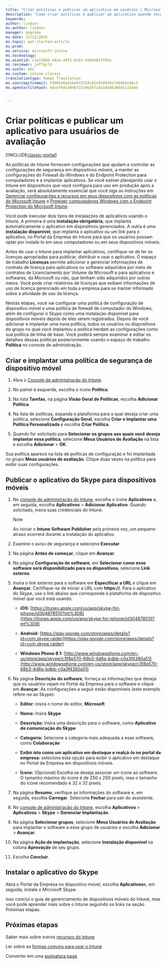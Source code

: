 ```yaml
---
title: "Criar políticas e publicar um aplicativo em usuários | Microsoft Docs"
description: "Como criar políticas e publicar um aplicativo quando você se inscrever para uma avaliação gratuita de 30 dias do Intune"
keywords: 
author: lindavr
ms.author: lindavr
manager: angrobe
ms.date: 12/12/2016
ms.topic: get-started-article
ms.prod: 
ms.service: microsoft-intune
ms.technology: 
ms.assetid: c3a17884-442a-44f5-bc81-4589e823f65e
ms.reviewer: jeffgilb
ms.suite: ems
ms.custom: intune-classic
translationtype: Human Translation
ms.sourcegitcommit: 53b05e0ad1be63315dcb5e5b9938a7d9459cb6c3
ms.openlocfilehash: edcef68c4dd6715c0e3b7c8a164d6266d1c154ae


---
```



# <a name="create-policies-and-publish-an-app-to-evaluation-users"></a>Criar políticas e publicar um aplicativo para usuários de avaliação

[!INCLUDE[classic-portal](../includes/classic-portal.md)]

As políticas do Intune fornecem configurações que ajudam a controlar as configurações de segurança em dispositivos móveis, a manter as configurações do Firewall do Windows e do Endpoint Protection para computadores e a implantar aplicativos. Se você estiver planejando usar o Intune em dispositivos que você configura para uso em produção após a avaliação, será absolutamente essencial que você siga as instruções em [Gerenciar configurações e recursos em seus dispositivos com as políticas do Microsoft Intune](/intune/deploy-use/manage-settings-and-features-on-your-devices-with-microsoft-intune-policies) e [Proteger computadores Windows com o Endpoint Protection do Microsoft Intune](/intune/deploy-use/help-secure-windows-pcs-with-endpoint-protection-for-microsoft-intune).

Você pode executar dois tipos de instalações de aplicativos usando o Intune. A primeira é uma **instalação obrigatória**, que implanta automaticamente o aplicativo em dispositivos gerenciados. A outra é uma **instalação disponível**, que implanta o aplicativo ou um link para o aplicativo, no Portal da Empresa do Intune para que os usuários possam optar por instalá-lo em seus computadores ou em seus dispositivos móveis.

Antes de usar o Intune para implantar aplicativos, certifique-se de ter as licenças apropriadas para publicar, distribuir e usar o aplicativo. O espaço de trabalho **Licenças** permite adicionar e gerenciar informações de contrato de licença para aplicativos ou software adquiridos por meio de contratos de Licenciamento por Volume da Microsoft e para aplicativos e softwares, da Microsoft ou não, que tenham sido adquiridos por outros meios. Você pode criar relatórios de licenças que exibam informações de uso de licença gerenciado em toda a empresa para se manter informado sobre a atividade de uso da licença.

Nestas etapas, você vai configurar uma política de configuração de dispositivo móvel e uma política de firewall de computador do Windows, além de configurar o Skype como uma instalação disponível para dispositivos móveis depois de eles serem registrados. Depois de você adicionar e implantar uma nova política, todos os usuários ou dispositivos do grupo no qual você implantou a política herdam as configurações como sua política de linha de base. Você poderá sempre examinar e editar os detalhes dessas políticas posteriormente usando o espaço de trabalho **Política** no console de administração.

## <a name="create-and-deploy-a-mobile-device-configuration-policy"></a>Criar e implantar uma política de segurança de dispositivo móvel

1.  Abra o [Console de administração do Intune](https://manage.microsoft.com/).

2.  No painel à esquerda, escolha o ícone **Política**.

3.  Na lista **Tarefas**, na página **Visão Geral de Políticas**, escolha **Adicionar Política**.

4.  Na lista de políticas, expanda a plataforma para a qual deseja criar uma política, selecione **Configuração Geral**, escolha **Criar e Implantar uma Política Personalizada** e escolha **Criar Política**.

5.  Quando for solicitado para **Selecionar os grupos aos quais você deseja implantar essa política**, selecione **Meus Usuários de Avaliação** na lista e escolha **Adicionar** &gt; **OK**.

Sua política aparece na lista de políticas de configuração e foi implantada no grupo **Meus usuários de avaliação**. Clique duas vezes na política para exibir suas configurações.

## <a name="publish-the-skype-app-for-mobile-devices"></a>Publicar o aplicativo do Skype para dispositivos móveis

1.  No [console de administração do Intune](https://manage.microsoft.com/), escolha o ícone **Aplicativos** e, em seguida, escolha **Aplicativos** &gt; **Adicionar Aplicativo**. Quando solicitado, insira suas credenciais do Intune.

    > [!NOTE]
    > Ao iniciar o **Intune Software Publisher** pela primeira vez, um pequeno atraso ocorrerá durante a instalação do aplicativo.

2.  Examine o aviso de segurança e selecione **Executar**.

3.  Na página **Antes de começar**, clique em **Avançar**.

4.  Na página **Configuração de software**, em **Selecionar como esse software será disponibilizado para os dispositivos**, selecione **Link externo**.

5.  Insira o link externo para o software em **Especificar a URL** e clique em **Avançar**. Certifique-se de iniciar a URL com **https://**. Para o aplicativo do Skype, use o link abaixo que corresponda à plataforma de dispositivo móvel que você está usando:

    -   **iOS:** [https://itunes.apple.com/us/app/skype-for-iphone/id304878510?mt%3D8](https://itunes.apple.com/us/app/skype-for-iphone/id304878510?mt%3D8)

    -   **Android:** [https://play.google.com/store/apps/details?id=com.skype.raider](https://play.google.com/store/apps/details?id=com.skype.raider)

    -   **Windows Phone 8.1:** [http://www.windowsphone.com/en-us/store/app/skype/c3f8e570-68b3-4d6a-bdbb-c0a3f4360a51](http://www.windowsphone.com/en-us/store/app/skype/c3f8e570-68b3-4d6a-bdbb-c0a3f4360a51)

6.  Na página **Descrição do software**, forneça as informações que deseja que os usuários vejam no Portal da Empresa para o software e clique em **Avançar**. As configurações a seguir estão disponíveis (este exemplo refere-se ao Skype):

    -   **Editor:** insira o nome do editor, **Microsoft**

    -   **Nome:** Insira **Skype**

    -   **Descrição:** Insira uma descrição para o software, como **Aplicativo de comunicação do Skype**

    -   **Categoria:** Selecione a categoria mais adequada a esse software, como **Colaboração**

    -   **Exibir isto como um aplicativo em destaque e realçá-lo no portal da empresa:** selecione esta opção para exibir o aplicativo em destaque no Portal da Empresa em dispositivos móveis.

    -   **Ícone:** (Opcional) Escolha se deseja associar um ícone ao software. O tamanho máximo do ícone é de 250 x 250 pixels, mas o tamanho do ícone recomendado é 32 x 32 pixels.

7.  Na página **Resumo**, verifique as informações do software e, em seguida, escolha **Carregar**. Selecione **Fechar** para sair do assistente.

8.  No [console de administração do Intune](https://manage.microsoft.com/), escolha **Aplicativos** &gt; **Aplicativos** &gt; **Skype** &gt; **Gerenciar Implantação**.

9. Na página **Selecionar grupos**, selecione **Meus Usuários de Avaliação** para implantar o software a esse grupo de usuários e escolha **Adicionar** &gt; **Avançar**.

10. Na página **Ação de implantação**, selecione **Instalação disponível** na coluna **Aprovação** de seu grupo.

11. Escolha **Concluir**.

## <a name="install-the-skype-app"></a>Instalar o aplicativo do Skype
Abra o Portal da Empresa no dispositivo móvel, escolha **Aplicativos**e, em seguida, instale o Microsoft Skype.

Isso conclui o guia de gerenciamento de dispositivos móveis do Intune, mas você pode aprender mais sobre o Intune seguindo os links na seção Próximas etapas.
## <a name="next-steps"></a>Próximas etapas
Saber mais sobre outros [recursos do Intune](get-started-with-a-30-day-trial-of-microsoft-intune-step-6.md)

Ler sobre as [formas comuns para usar o Intune](common-ways-to-use-intune.md)

Converter em uma [assinatura paga](get-started-with-a-30-day-trial-of-microsoft-intune-step-7.md)



<!--HONumber=Dec16_HO2-->


